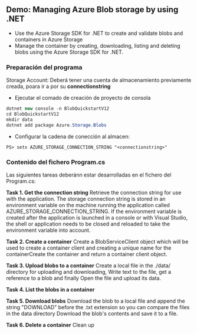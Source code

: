 ## **Demo: Managing Azure Blob storage by using .NET**

-  Use the Azure Storage SDK for .NET to create and validate blobs and containers in Azure Storage
-  Manage the container by creating, downloading, listing and deleting blobs using the Azure Storage SDK for .NET.

### Preparación del programa

Storage Account: Deberá tener una cuenta de almacenamiento previamente creada, poara ir a por su **connectionstring**

- Ejecutar el comado de creación de proyecto de consola

```c#
dotnet new console -n BlobQuickstartV12 
cd BlobQuickstartV12 
mkdir data
dotnet add package Azure.Storage.Blobs
```

- Configurar la cadena de conección al almacen:

```
PS> setx AZURE_STORAGE_CONNECTION_STRING "<connectionstring>"
```

### Contenido del fichero Program.cs

Las siguientes tareas deberánn estar desarrolladas en el fichero del Program.cs:

**Task 1. Get the connection string**
Retrieve the connection string for use with the application. The storage connection string is stored in an environment variable on the machine running the application called AZURE_STORAGE_CONNECTION_STRING. If the environment variable is created after the application is launched in a console or with Visual Studio, the shell or application needs to be closed and reloaded to take the environment variable into account. 

**Task 2. Create a container**
Create a BlobServiceClient object which will be used to create a container client and creating a unique name for the containerCreate the container and return a container client object.

**Task 3. Upload blobs to a container**
Create a local file in the ./data/ directory for uploading and downloading, Write text to the file, get a reference to a blob and finally Open the file and upload its data.

**Task 4. List the blobs in a container**

**Task 5. Download blobs**
Download the blob to a local file and append the string "DOWNLOAD" before the .txt extension  so you can compare the files in the data directory Download the blob's contents and save it to a file.

**Task 6. Delete a container**
Clean up